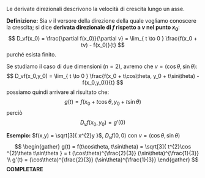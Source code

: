 Le derivate direzionali descrivono la velocità di crescita lungo un asse.

**Definizione:**
Sia $v$ il versore della direzione della quale vogliamo conoscere la crescita; si dice **derivata direzionale di $f$ rispetto a $v$ nel punto $x_0$**:
$$
D_vf(x_0) = \frac{\partial f(x_0)}{\partial v} = \lim_{ t \to 0 } \frac{f(x_0 + tv) - f(x_0)}{t}
$$
purché esista finito.

Se studiamo il caso di due dimensioni ($n=2$), avremo che $v = (\cos\theta, \sin\theta)$:
$$
D_vf(x_0,y_0) = \lim_{ t \to 0 } \frac{f(x_0 + t\cos\theta, y_0 + t\sin\theta) - f(x_0,y_0)}{t}
$$
possiamo quindi arrivare al risultato che:
$$
g(t) = f(x_0 + t\cos\theta, y_0 + t\sin\theta)
$$
perciò
$$
D_vf(x_0, y_0) = g'(0)
$$

**Esempio:**
$f(x,y) = \sqrt[3]{ x^{2}y }$, $D_vf(0,0)$  con $v = (\cos\theta, \sin\theta)$
$$
\begin{gather}
g(t) = f(t\cos\theta, t\sin\theta) = \sqrt[3]{ t^{2}\cos ^{2}\theta t\sin\theta } = t (\cos\theta)^{\frac{2}{3}} (\sin\theta)^{\frac{1}{3}} \\
g'(t) = (\cos\theta)^{\frac{2}{3}} (\sin\theta)^{\frac{1}{3}}
\end{gather}
$$
**COMPLETARE**



